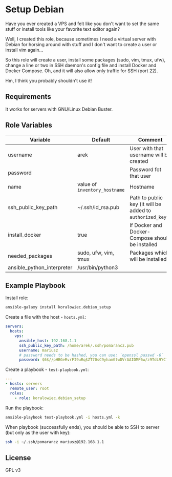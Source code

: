 Setup Debian
=========

Have you ever created a VPS and felt like you don't want to set the same stuff or install tools like your favorite text editor again? 

Well, I created this role, because sometimes I need a virtual server with Debian for horsing around with stuff and I don't want to create a user or install vim again...

So this role will create a user, install some packages (sudo, vim, tmux, ufw), change a line or two in SSH daemon's config file and install Docker and Docker Compose. Oh, and it will also allow only traffic for SSH (port 22).

Hm, I think you probably shouldn't use it! 

Requirements
------------

It works for servers with GNU/Linux Debian Buster. 

Role Variables
--------------

| Variable                   | Default                     | Comment                                                    |
| --------                   | -------                     | --------                                                   |
| username                   | arek                        | User with that username will be created                    |
| password                   |                             | Password fot that user                                     |
| name                       | value of `inventory_hostname`                 | Hostname                                                   |
| ssh_public_key_path        | ~/.ssh/id_rsa.pub           | Path to public key (it will be added to `authorized_keys`) |
| install_docker             | true                        | If Docker and Docker-Compose should be installed           |
| needed_packages            | sudo, ufw, vim, tmux        | Packages which will be installed                           |
| ansible_python_interpreter | /usr/bin/python3            |                                                            |

Example Playbook
----------------

Install role:

```bash
ansible-galaxy install koralowiec.debian_setup
```

Create a file with the host - `hosts.yml`:

```yaml
servers:
  hosts:
    vps:
      ansible_host: 192.168.1.1
      ssh_public_key_path: /home/arek/.ssh/pomarancz.pub
      username: mariusz
      # password needs to be hashed, you can use: `openssl passwd -6`
      password: $6$//pHBGeRvrFI9uRq$ZT70sC9yhamGtwDVrAAIDMP6w/z9TdL9YCf4ncmfJrnr09Sjfl0341C5OyPSSJ3n1X3wyNyoHEMt/bY7a4.0d1
```

Create a playbook - `test-playbook.yml`:

```yaml
---
- hosts: servers
  remote_user: root
  roles:
    - role: koralowiec.debian_setup
```

Run the playbook:

```bash
ansible-playbook test-playbook.yml -i hosts.yml -k
```

When playbook (successfully ends), you should be able to SSH to server (but only as the user with key):

```bash
ssh -i ~/.ssh/pomarancz mariusz@192.168.1.1
```

License
-------

GPL v3
